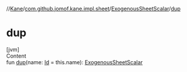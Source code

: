 //[Kane](../../index.md)/[com.github.jomof.kane.impl.sheet](../index.md)/[ExogenousSheetScalar](index.md)/[dup](dup.md)



# dup  
[jvm]  
Content  
fun [dup](dup.md)(name: [Id](../../com.github.jomof.kane.impl/index.md#%5Bcom.github.jomof.kane.impl%2FId%2F%2F%2FPointingToDeclaration%2F%5D%2FClasslikes%2F-225615094) = this.name): [ExogenousSheetScalar](index.md)  



